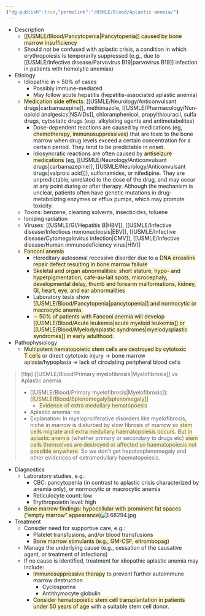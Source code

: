 ```yaml
---
{"dg-publish":true,"permalink":"/USMLE/Blood/Aplastic anemia/"}
---
```


- Description
	- <span style="background:rgba(240, 200, 0, 0.2)">[[USMLE/Blood/Pancytopenia\|Pancytopenia]] caused by bone marrow insufficiency </span>
	- Should not be confused with aplastic crisis, a condition in which erythropoiesis is temporarily suppressed (e.g., due to [[USMLE/Infective disease/Parvovirus B19\|parvovirus B19]] infection in patients with hemolytic anemias)
- Etiology
	- Idiopathic in > 50% of cases
		- Possibly immune-mediated
		- May follow acute hepatitis (hepatitis-associated aplastic anemia)
	- <span style="background:rgba(240, 200, 0, 0.2)">Medication side effects</span>: [[USMLE/Neurology/Anticonvulsant drugs\|carbamazepine]], methimazole, [[USMLE/Pharmacology/Non-opioid analgesics\|NSAIDs]], chloramphenicol, propylthiouracil, sulfa drugs, cytostatic drugs (esp. alkylating agents and antimetabolites)
		- Dose-dependent reactions are caused by medications (eg, <span style="background:rgba(240, 200, 0, 0.2)">chemotherapy, immunosuppressives</span>) that are toxic to the bone marrow when drug levels exceed a certain concentration for a certain period.  They tend to be predictable in onset.
		- Idiosyncratic reactions are often caused by <span style="background:rgba(240, 200, 0, 0.2)">antiseizure medications</span> (eg, [[USMLE/Neurology/Anticonvulsant drugs\|carbamazepine]], [[USMLE/Neurology/Anticonvulsant drugs\|valproic acid]]), sulfonamides, or nifedipine.  They are unpredictable, unrelated to the dose of the drug, and may occur at any point during or after therapy.  Although the mechanism is unclear, patients often have genetic mutations in drug-metabolizing enzymes or efflux pumps, which may promote toxicity.
	- Toxins: benzene, cleaning solvents, insecticides, toluene
	- Ionizing radiation
	- Viruses: [[USMLE/GI/Hepatitis B\|HBV]], [[USMLE/Infective disease/Infectious mononucleosis\|EBV]], [[USMLE/Infective disease/Cytomegalovirus infection\|CMV]], [[USMLE/Infective disease/Human immunodeficiency virus\|HIV]]
	- <span style="background:rgba(240, 200, 0, 0.2)">Fanconi anemia</span>
		- Hereditary autosomal recessive disorder due to a <span style="background:rgba(240, 200, 0, 0.2)">DNA crosslink repair defect resulting in bone marrow failure</span>
		- <span style="background:rgba(240, 200, 0, 0.2)">Skeletal and organ abnormalities: short stature, hypo- and hyperpigmentation, cafe-au-lait spots, microcephaly, developmental delay, thumb and forearm malformations, kidney, GI, heart, eye, and ear abnormalities</span>
		- Laboratory tests show <span style="background:rgba(240, 200, 0, 0.2)">[[USMLE/Blood/Pancytopenia\|pancytopenia]] and normocytic or macrocytic anemia.</span>
		- <span style="background:rgba(240, 200, 0, 0.2)">∼ 50% of patients with Fanconi anemia will develop [[USMLE/Blood/Acute leukemia\|acute myeloid leukemia]] or [[USMLE/Blood/Myelodysplastic syndromes\|myelodysplastic syndromes]] in early adulthood.</span>
- Pathophysiology
	- <span style="background:rgba(240, 200, 0, 0.2)">Multipotent hematopoietic stem cells are destroyed by cytotoxic T cells</span> or direct cytotoxic injury → bone marrow aplasia/hypoplasia → lack of circulating peripheral blood cells

>[!tip] [[USMLE/Blood/Primary myelofibrosis\|Myelofibrosis]] vs Aplastic anemia
>- [[USMLE/Blood/Primary myelofibrosis\|Myelofibrosis]]: <span style="background:rgba(240, 200, 0, 0.2)">[[USMLE/Blood/Splenomegaly\|splenomegaly]]</span>
>	- <span style="background:rgba(240, 200, 0, 0.2)">Evidence of extra medullary hematopoesis</span>
>- Aplastic anemia: no
>- Explanation: In myeloproliferative disorders like myelofibrosis, niche in marrow is disturbed by slow fibrosis of marrow so <span style="background:rgba(240, 200, 0, 0.2)">stem cells migrate and extra medullary haematopoiesis occurs</span>. <span style="background:rgba(240, 200, 0, 0.2)">But in aplastic anemia</span> (whether primary or secondary to drugs etc) <span style="background:rgba(240, 200, 0, 0.2)">stem cells themselves are destroyed or affected so haematopoiesis not possible anywhere.</span> So we don't get hepatosplenomegaly and other evidences of extramedullary haematopoiesis.

- Diagnostics
	- Laboratory studies, e.g.:
		- CBC: pancytopenia (in contrast to aplastic crisis characterized by anemia only), or normocytic or macrocytic anemia
		- Reticulocyte count: low
		- Erythropoietin level: high
	- <span style="background:rgba(240, 200, 0, 0.2)">Bone marrow findings: hypocellular with prominent fat spaces (“empty marrow” appearance)</span>![L68294.jpg](/img/user/appendix/L68294.jpg)
- Treatment
	- Consider need for supportive care, e.g.:
		- Platelet transfusions, and/or blood transfusions
		- <span style="background:rgba(240, 200, 0, 0.2)">Bone marrow stimulants (e.g., GM-CSF, eltrombopag)</span>
	- Manage the underlying cause (e.g., cessation of the causative agent, or treatment of infections)
	- If no cause is identified, treatment for idiopathic aplastic anemia may include:
		- <span style="background:rgba(240, 200, 0, 0.2)">Immunosuppressive therapy</span> to prevent further autoimmune marrow destruction
			- Cyclosporine
			- Antithymocyte globulin
		- <span style="background:rgba(240, 200, 0, 0.2)">Consider hematopoietic stem cell transplantation in patients under 50 years of age</span> with a suitable stem cell donor.